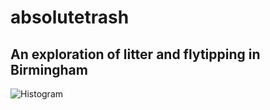 # absolutetrash
## An exploration of litter and flytipping in Birmingham
![Histogram](assets/frontpage.jpg)
